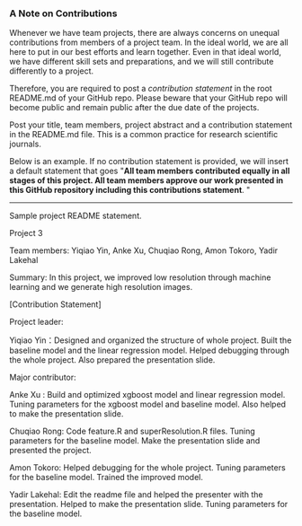 ### A Note on Contributions

Whenever we have team projects, there are always concerns on unequal contributions from members of a project team. In the ideal world, we are all here to put in our best efforts and learn together. Even in that ideal world, we have different skill sets and preparations, and we will still contribute differently to a project. 

Therefore, you are required to post a *contribution statement* in the root README.md of your GitHub repo. Please beware that your GitHub repo will become public and remain public after the due date of the projects. 

Post your title, team members, project abstract and a contribution statement in the README.md file.  This is a common practice for research scientific journals. 

Below is an example. If no contribution statement is provided, we will insert a default statement that goes "**All team members contributed equally in all stages of this project. All team members approve our work presented in this GitHub repository including this contributions statement**. "

---
Sample project README statement.

Project 3

Team members: Yiqiao Yin, Anke Xu, Chuqiao Rong, Amon Tokoro, Yadir Lakehal

Summary: In this project, we improved low resolution through machine learning and we generate high resolution images.

[Contribution Statement] 

Project leader:

Yiqiao Yin：Designed and organized the structure of whole project. Built the baseline model and the linear regression model. Helped debugging through the whole project. Also prepared the presentation slide.

Major contributor:

Anke Xu : Build and optimized xgboost model and linear regression model. Tuning parameters for the xgboost model and baseline model. Also helped to make the presentation slide.

Chuqiao Rong: Code feature.R and superResolution.R files. Tuning parameters for the baseline model. Make the presentation slide and presented the project.

Amon Tokoro: Helped debugging for the whole project. Tuning parameters for the baseline model. Trained the improved model.

Yadir Lakehal: Edit the readme file and helped the presenter with the presentation. Helped to make the presentation slide. Tuning parameters for the baseline model.
